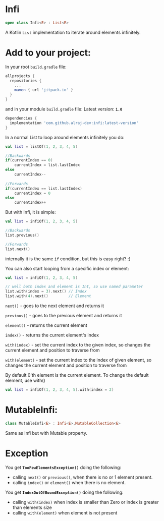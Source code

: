 

# Infi

```kotlin
open class Infi<E> : List<E>
```
A Kotlin `List` implementation to iterate around elements infinitely.

# Add to your project:

In your root `build.gradle` file:
```groovy
allprojects {
  repositories {
    ...
    maven { url 'jitpack.io' }
  }
}
```

and in your module `build.gradle` file: Latest version: **`1.0`**
```groovy
dependencies {
  implementation 'com.github.alraj-dev:infi:latest-version'
}
```

In a normal List to loop around elements infinitely you do:


```kotlin
val list = listOf(1, 2, 3, 4, 5)

//Backwards
if(currentIndex == 0)
    currentIndex = list.lastIndex
else
    currentIndex--
	
//Forwards
if(currentIndex == list.lastIndex)
    currentIndex = 0
else
    currentIndex++
```

But with Infi, it is simple:
```kotlin
val list = infiOf(1, 2, 3, 4, 5)

//Backwards
list.previous()

//Forwards
list.next()
```
internally it is the same `if` condition, but this is easy right? :)

You can also start looping from a specific index or element:
```kotlin
val list = infiOf(1, 2, 3, 4, 5)

// well both index and element is Int, so use named parameter
list.with(index = 3).next() // Index
list.with(4).next()         // Element
```

`next()` - goes to the next element and returns it

`previous()` - goes to the previous element and returns it

`element()` - returns the current element

`index()` - returns the current element's index

`with(index)` - set the current index to the given index, so changes the current element and position to traverse from

`with(element)` - set the current index to the index of given element, so changes the current element and position to traverse from

By default 0'th element is the current element. To change the default element, use with()
```kotlin
val list = infiOf(1, 2, 3, 4, 5).with(index = 2)
```

# MutableInfi:
```kotlin
class MutableInfi<E> : Infi<E>,MutableCollection<E>
```
Same as Infi but with Mutable property.

# Exception

You get **`TooFewElementsException()`** doing the following:

- calling `next()` or `previous()`, when there is no or 1 element present.
- calling `index()`  or `element()` when there is no element.

You get **`IndexOutOfBoundException()`** doing the following:

- calling `with(index)` when index is smaller than Zero or index is greater than elements size
- calling `with(element)` when element is not present
